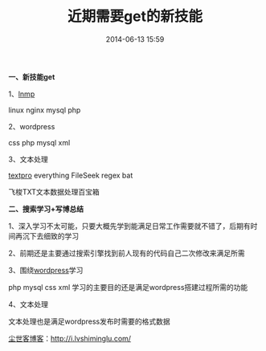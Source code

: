 ﻿---
layout: post
title: 近期需要get的新技能
date: 2014-06-13 15:59
tags: [新技能get, 新技能get]
---
<strong>一、新技能get</strong>

1、<a title="lnmp一键安装包根域名绑定的修改方法" href="http://i.lvshiminglu.com/blog/638.html" target="_blank">lnmp</a>

linux nginx mysql php

2、wordpress

css php mysql xml

3、文本处理

<a title="文本编辑软件推荐：TextPro" href="http://i.lvshiminglu.com/blog/935.html" target="_blank">textpro</a> everything FileSeek regex bat

飞梭TXT文本数据处理百宝箱

<strong>二、搜索学习+写博总结</strong>

1、深入学习不太可能，只要大概先学到能满足日常工作需要就不错了，后期有时间再沉下去细致的学习

2、前期还是主要通过搜索引擎找到前人现有的代码自己二次修改来满足所需

3、围绕<a title="wordpress快速发布文章技巧" href="http://i.lvshiminglu.com/blog/977.html" target="_blank">wordpress</a>学习

php mysql css xml 学习的主要目的还是满足wordpress搭建过程所需的功能

4、文本处理

文本处理也是满足wordpress发布时需要的格式数据

<a href="http://i.lvshiminglu.com/">尘世客博客</a>：<a href="http://i.lvshiminglu.com/">http://i.lvshiminglu.com/</a>

